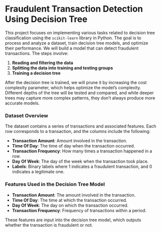 # Fraudulent Transaction Detection Using Decision Tree

This project focuses on implementing various tasks related to decision tree classification using the `scikit-learn` library in Python. The goal is to process and analyze a dataset, train decision tree models, and optimize their performance. We will build a model that can detect fraudulent transactions. The steps involve:

1. **Reading and filtering the data**
2. **Splitting the data into training and testing groups**
3. **Training a decision tree**

After the decision tree is trained, we will prune it by increasing the cost complexity parameter, which helps optimize the model’s complexity. Different depths of the tree will be tested and compared, and while deeper trees may capture more complex patterns, they don’t always produce more accurate models.

### Dataset Overview

The dataset contains a series of transactions and associated features. Each row corresponds to a transaction, and the columns include the following:

- **Transaction Amount**: Amount involved in the transaction.
- **Time Of Day**: The time of day when the transaction occurred.
- **Transaction Frequency**: How many times a transaction happened in a row.
- **Day Of Week**: The day of the week when the transaction took place.
- **Labels**: Binary labels where 1 indicates a fraudulent transaction, and 0 indicates a legitimate one.

### Features Used in the Decision Tree Model

- **Transaction Amount**: The amount involved in the transaction.
- **Time Of Day**: The time at which the transaction occurred.
- **Day Of Week**: The day on which the transaction occurred.
- **Transaction Frequency**: Frequency of transactions within a period.

These features are input into the decision tree model, which outputs whether the transaction is fraudulent or not.
